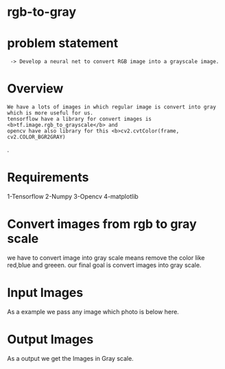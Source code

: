 # rgb-to-gray

# problem statement
     -> Develop a neural net to convert RGB image into a grayscale image.
     
# Overview

    We have a lots of images in which regular image is convert into gray which is more useful for us.
    tensorflow have a library for convert images is <b>tf.image.rgb_to_grayscale</b> and 
    opencv have also library for this <b>cv2.cvtColor(frame, cv2.COLOR_BGR2GRAY)
</b>.

# Requirements

1-Tensorflow
2-Numpy
3-Opencv
4-matplotlib

# Convert images from rgb to gray scale
  
  we have to convert image into gray scale means remove the color like red,blue and greeen. our final goal is convert images into gray scale.
  
# Input Images
   
   As a example we pass any image which photo is below here.
   
# Output Images
   As a output we get the Images in Gray scale.
   
   
